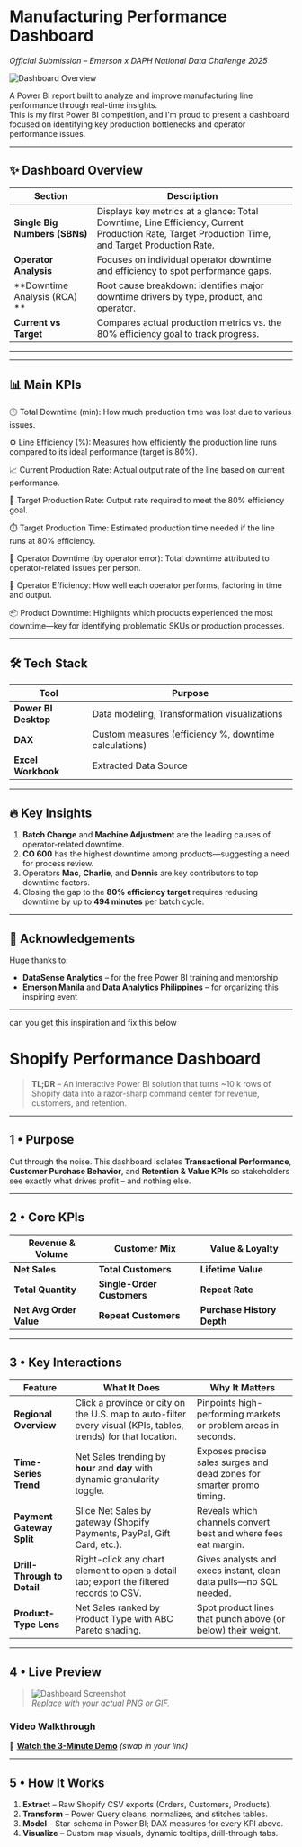 # Manufacturing Performance Dashboard  
*Official Submission – Emerson x DAPH National Data Challenge 2025*


![Dashboard Overview](Images/ManufacturingDownTime_Dashboard.png)

A Power BI report built to analyze and improve manufacturing line performance through real-time insights.  
This is my first Power BI competition, and I'm proud to present a dashboard focused on identifying key production bottlenecks and operator performance issues.

---

## ✨ Dashboard Overview

| Section | Description |
|---------|-------------|
| **Single Big Numbers (SBNs)** | Displays key metrics at a glance: Total Downtime, Line Efficiency, Current Production Rate, Target Production Time, and Target Production Rate. |
| **Operator Analysis** | Focuses on individual operator downtime and efficiency to spot performance gaps. |
| **Downtime Analysis (RCA) ** | Root cause breakdown: identifies major downtime drivers by type, product, and operator. |
| **Current vs Target** | Compares actual production metrics vs. the 80% efficiency goal to track progress. |

---

---

## 📊 Main KPIs
🕒 Total Downtime (min):
How much production time was lost due to various issues.

⚙️ Line Efficiency (%):
Measures how efficiently the production line runs compared to its ideal performance (target is 80%).

📈 Current Production Rate:
Actual output rate of the line based on current performance.

🎯 Target Production Rate:
Output rate required to meet the 80% efficiency goal.

⏱️ Target Production Time:
Estimated production time needed if the line runs at 80% efficiency.

👷 Operator Downtime (by operator error):
Total downtime attributed to operator-related issues per person.

💪 Operator Efficiency:
How well each operator performs, factoring in time and output.

📦 Product Downtime:
Highlights which products experienced the most downtime—key for identifying problematic SKUs or production processes.

---

## 🛠️ Tech Stack
| Tool | Purpose |
|------|---------|
| **Power BI Desktop** | Data modeling, Transformation visualizations |
| **DAX** | Custom measures (efficiency %, downtime calculations) |
| **Excel Workbook** | Extracted Data Source

---

## 🔥 Key Insights

1. **Batch Change** and **Machine Adjustment** are the leading causes of operator-related downtime.
2. **CO 600** has the highest downtime among products—suggesting a need for process review.
3. Operators **Mac**, **Charlie**, and **Dennis** are key contributors to top downtime factors.
4. Closing the gap to the **80% efficiency target** requires reducing downtime by up to **494 minutes** per batch cycle.

---

## 🙌 Acknowledgements

Huge thanks to:
- **DataSense Analytics** – for the free Power BI training and mentorship  
- **Emerson Manila** and **Data Analytics Philippines** – for organizing this inspiring event

---

can you get this inspiration and fix this below 
# Shopify Performance Dashboard

> **TL;DR** – An interactive Power BI solution that turns ~10 k rows of Shopify data into a razor-sharp command center for revenue, customers, and retention.

---

## 1 • Purpose

Cut through the noise. This dashboard isolates **Transactional Performance**, **Customer Purchase Behavior**, and **Retention & Value KPIs** so stakeholders see exactly what drives profit – and nothing else.

---

## 2 • Core KPIs

| Revenue & Volume | Customer Mix | Value & Loyalty |
|------------------|--------------|-----------------|
| **Net Sales** | **Total Customers** | **Lifetime Value** |
| **Total Quantity** | **Single-Order Customers** | **Repeat Rate** |
| **Net Avg Order Value** | **Repeat Customers** | **Purchase History Depth** |

---

## 3 • Key Interactions

| Feature | What It Does | Why It Matters |
|---------|--------------|----------------|
| **Regional Overview** | Click a province or city on the U.S. map to auto-filter every visual (KPIs, tables, trends) for that location. | Pinpoints high-performing markets or problem areas in seconds. |
| **Time-Series Trend** | Net Sales trending by **hour** and **day** with dynamic granularity toggle. | Exposes precise sales surges and dead zones for smarter promo timing. |
| **Payment Gateway Split** | Slice Net Sales by gateway (Shopify Payments, PayPal, Gift Card, etc.). | Reveals which channels convert best and where fees eat margin. |
| **Drill-Through to Detail** | Right-click any chart element to open a detail tab; export the filtered records to CSV. | Gives analysts and execs instant, clean data pulls—no SQL needed. |
| **Product-Type Lens** | Net Sales ranked by Product Type with ABC Pareto shading. | Spot product lines that punch above (or below) their weight. |

---

## 4 • Live Preview

> ![Dashboard Screenshot](images/dashboard-preview.png)  
> *Replace with your actual PNG or GIF.*

### Video Walkthrough  
🎥 **[Watch the 3-Minute Demo](https://youtu.be/your-video-link)** *(swap in your link)*

---

## 5 • How It Works

1. **Extract** – Raw Shopify CSV exports (Orders, Customers, Products).  
2. **Transform** – Power Query cleans, normalizes, and stitches tables.  
3. **Model** – Star-schema in Power BI; DAX measures for every KPI above.  
4. **Visualize** – Custom map visuals, dynamic tooltips, drill-through tabs.
